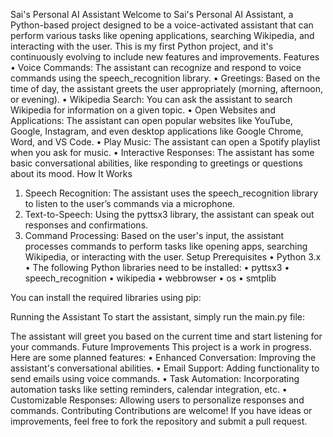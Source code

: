 Sai's Personal AI Assistant
Welcome to Sai's Personal AI Assistant, a Python-based project designed to be a voice-activated assistant that can perform various tasks like opening applications, searching Wikipedia, and interacting with the user. This is my first Python project, and it's continuously evolving to include new features and improvements.
Features
•	Voice Commands: The assistant can recognize and respond to voice commands using the speech_recognition library.
•	Greetings: Based on the time of day, the assistant greets the user appropriately (morning, afternoon, or evening).
•	Wikipedia Search: You can ask the assistant to search Wikipedia for information on a given topic.
•	Open Websites and Applications: The assistant can open popular websites like YouTube, Google, Instagram, and even desktop applications like Google Chrome, Word, and VS Code.
•	Play Music: The assistant can open a Spotify playlist when you ask for music.
•	Interactive Responses: The assistant has some basic conversational abilities, like responding to greetings or questions about its mood.
How It Works
1.	Speech Recognition: The assistant uses the speech_recognition library to listen to the user’s commands via a microphone.
2.	Text-to-Speech: Using the pyttsx3 library, the assistant can speak out responses and confirmations.
3.	Command Processing: Based on the user's input, the assistant processes commands to perform tasks like opening apps, searching Wikipedia, or interacting with the user.
Setup
Prerequisites
•	Python 3.x
•	The following Python libraries need to be installed:
•	pyttsx3
•	speech_recognition
•	wikipedia
•	webbrowser
•	os
•	smtplib


You can install the required libraries using pip:
 
Running the Assistant
To start the assistant, simply run the main.py file:
 
The assistant will greet you based on the current time and start listening for your commands.
Future Improvements
This project is a work in progress. Here are some planned features:
•	Enhanced Conversation: Improving the assistant's conversational abilities.
•	Email Support: Adding functionality to send emails using voice commands.
•	Task Automation: Incorporating automation tasks like setting reminders, calendar integration, etc.
•	Customizable Responses: Allowing users to personalize responses and commands.
Contributing
Contributions are welcome! If you have ideas or improvements, feel free to fork the repository and submit a pull request.
